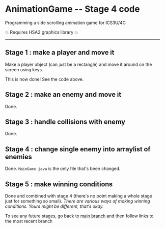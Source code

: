 # AnimationGame -- Stage 4 code
Programming a side scrolling animation game for ICS3U/4C

:boom: Requires HSA2 graphics library :boom: 

----
## Stage 1 : make a player and move it

Make a player object (can just be a rectangle) and move it around on the screen using keys.


This is now done! See the code above.

## Stage 2 : make an enemy and move it

Done. 

## Stage 3 : handle collisions with enemy

Done. 

## Stage 4 : change single enemy into arraylist of enemies

Done.  `MainGame.java` is the only file that's been changed.

## Stage 5 : make winning conditions

Done and combined with stage 4 (there's no point making a whole stage just for something so small). 
_There are various ways of making winning conditions. Yours might be different, that's okay._

To see any future stages, go back to [main branch](https://github.com/salamander2/AnimationGame) and then follow links to the most recent branch
